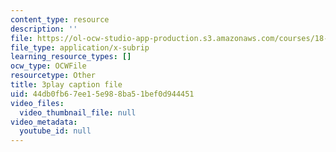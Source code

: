 ```yaml
---
content_type: resource
description: ''
file: https://ol-ocw-studio-app-production.s3.amazonaws.com/courses/18-03sc-differential-equations-fall-2011/44db0fb67ee15e988ba51bef0d944451_kRR9EVzr4lc.vtt
file_type: application/x-subrip
learning_resource_types: []
ocw_type: OCWFile
resourcetype: Other
title: 3play caption file
uid: 44db0fb6-7ee1-5e98-8ba5-1bef0d944451
video_files:
  video_thumbnail_file: null
video_metadata:
  youtube_id: null
---
```

